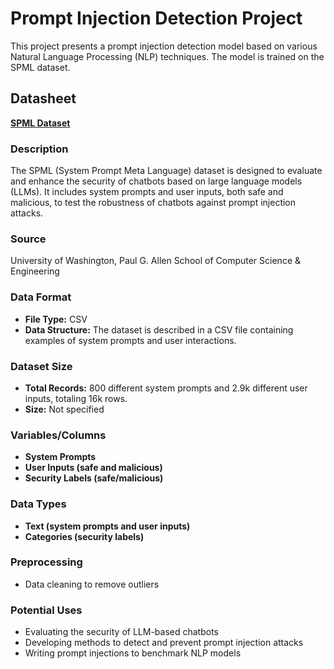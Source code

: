 # Prompt Injection Detection Project

This project presents a prompt injection detection model based on various Natural Language Processing (NLP) techniques. The model is trained on the SPML dataset.

## Datasheet

**[SPML Dataset](https://huggingface.co/datasets/reshabhs/SPML_Chatbot_Prompt_Injection?row=0)**

### Description
The SPML (System Prompt Meta Language) dataset is designed to evaluate and enhance the security of chatbots based on large language models (LLMs). It includes system prompts and user inputs, both safe and malicious, to test the robustness of chatbots against prompt injection attacks.

### Source
University of Washington, Paul G. Allen School of Computer Science & Engineering

### Data Format
- **File Type:** CSV
- **Data Structure:** The dataset is described in a CSV file containing examples of system prompts and user interactions.

### Dataset Size
- **Total Records:** 800 different system prompts and 2.9k different user inputs, totaling 16k rows.
- **Size:** Not specified

### Variables/Columns
- **System Prompts**
- **User Inputs (safe and malicious)**
- **Security Labels (safe/malicious)**

### Data Types
- **Text (system prompts and user inputs)**
- **Categories (security labels)**

### Preprocessing
- Data cleaning to remove outliers

### Potential Uses
- Evaluating the security of LLM-based chatbots
- Developing methods to detect and prevent prompt injection attacks
- Writing prompt injections to benchmark NLP models
